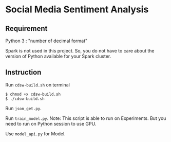 # Social Media Sentiment Analysis

## Requirement
Python 3 : "number of decimal format"

Spark is not used in this project. So, you do not have to care about the version of Python available for your Spark cluster.

## Instruction

Run `cdsw-build.sh` on terminal
```
$ chmod +x cdsw-build.sh
$ ./cdsw-build.sh
```
Run `json_get.py`.

Run `train_model.py`. 
Note: This script is able to run on Experiments. But you need to run on Python session to use GPU.

Use `model_api.py` for Model.

